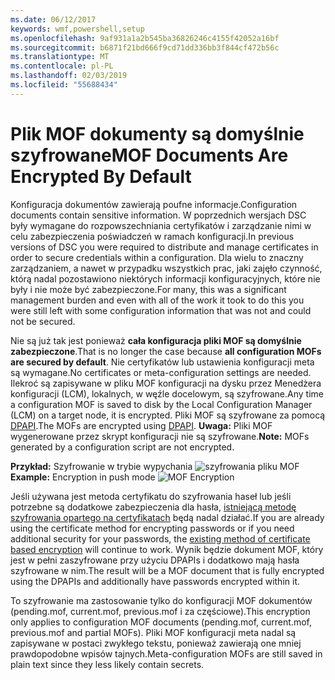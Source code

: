 ```yaml
---
ms.date: 06/12/2017
keywords: wmf,powershell,setup
ms.openlocfilehash: 9af931a1a2b545ba36826246c4155f42052a16bf
ms.sourcegitcommit: b6871f21bd666f9cd71dd336bb3f844cf472b56c
ms.translationtype: MT
ms.contentlocale: pl-PL
ms.lasthandoff: 02/03/2019
ms.locfileid: "55688434"
---
```

# <a name="mof-documents-are-encrypted-by-default"></a><span data-ttu-id="8fa7d-102">Plik MOF dokumenty są domyślnie szyfrowane</span><span class="sxs-lookup"><span data-stu-id="8fa7d-102">MOF Documents Are Encrypted By Default</span></span>

<span data-ttu-id="8fa7d-103">Konfiguracja dokumentów zawierają poufne informacje.</span><span class="sxs-lookup"><span data-stu-id="8fa7d-103">Configuration documents contain sensitive information.</span></span> <span data-ttu-id="8fa7d-104">W poprzednich wersjach DSC były wymagane do rozpowszechniania certyfikatów i zarządzanie nimi w celu zabezpieczenia poświadczeń w ramach konfiguracji.</span><span class="sxs-lookup"><span data-stu-id="8fa7d-104">In previous versions of DSC you were required to distribute and manage certificates in order to secure credentials within a configuration.</span></span> <span data-ttu-id="8fa7d-105">Dla wielu to znaczny zarządzaniem, a nawet w przypadku wszystkich prac, jaki zajęło czynność, którą nadal pozostawiono niektórych informacji konfiguracyjnych, które nie były i nie może być zabezpieczone.</span><span class="sxs-lookup"><span data-stu-id="8fa7d-105">For many, this was a significant management burden and even with all of the work it took to do this you were still left with some configuration information that was not and could not be secured.</span></span>

<span data-ttu-id="8fa7d-106">Nie są już tak jest ponieważ **cała konfiguracja pliki MOF są domyślnie zabezpieczone**.</span><span class="sxs-lookup"><span data-stu-id="8fa7d-106">That is no longer the case because **all configuration MOFs are secured by default**.</span></span> <span data-ttu-id="8fa7d-107">Nie certyfikatów lub ustawienia konfiguracji meta są wymagane.</span><span class="sxs-lookup"><span data-stu-id="8fa7d-107">No certificates or meta-configuration settings are needed.</span></span> <span data-ttu-id="8fa7d-108">Ilekroć są zapisywane w pliku MOF konfiguracji na dysku przez Menedżera konfiguracji (LCM), lokalnych, w węźle docelowym, są szyfrowane.</span><span class="sxs-lookup"><span data-stu-id="8fa7d-108">Any time a configuration MOF is saved to disk by the Local Configuration Manager (LCM) on a target node, it is encrypted.</span></span> <span data-ttu-id="8fa7d-109">Pliki MOF są szyfrowane za pomocą [DPAPI](https://msdn.microsoft.com/library/ms995355.aspx).</span><span class="sxs-lookup"><span data-stu-id="8fa7d-109">The MOFs are encrypted using [DPAPI](https://msdn.microsoft.com/library/ms995355.aspx).</span></span> <span data-ttu-id="8fa7d-110">**Uwaga:** Pliki MOF wygenerowane przez skrypt konfiguracji nie są szyfrowane.</span><span class="sxs-lookup"><span data-stu-id="8fa7d-110">**Note:** MOFs generated by a configuration script are not encrypted.</span></span>

<span data-ttu-id="8fa7d-111">**Przykład:** Szyfrowanie w trybie wypychania ![szyfrowania pliku MOF](../images/MOF_Encryption.jpg)</span><span class="sxs-lookup"><span data-stu-id="8fa7d-111">**Example:** Encryption in push mode ![MOF Encryption](../images/MOF_Encryption.jpg)</span></span>

<span data-ttu-id="8fa7d-112">Jeśli używana jest metoda certyfikatu do szyfrowania haseł lub jeśli potrzebne są dodatkowe zabezpieczenia dla hasła, [istniejącą metodę szyfrowania opartego na certyfikatach](https://msdn.microsoft.com/powershell/dsc/securemof) będą nadal działać.</span><span class="sxs-lookup"><span data-stu-id="8fa7d-112">If you are already using the certificate method for encrypting passwords or if you need additional security for your passwords, the [existing method of certificate based encryption](https://msdn.microsoft.com/powershell/dsc/securemof) will continue to work.</span></span> <span data-ttu-id="8fa7d-113">Wynik będzie dokument MOF, który jest w pełni zaszyfrowane przy użyciu DPAPIs i dodatkowo mają hasła szyfrowane w nim.</span><span class="sxs-lookup"><span data-stu-id="8fa7d-113">The result will be a MOF document that is fully encrypted using the DPAPIs and additionally have passwords encrypted within it.</span></span>

<span data-ttu-id="8fa7d-114">To szyfrowanie ma zastosowanie tylko do konfiguracji MOF dokumentów (pending.mof, current.mof, previous.mof i za częściowe).</span><span class="sxs-lookup"><span data-stu-id="8fa7d-114">This encryption only applies to configuration MOF documents (pending.mof, current.mof, previous.mof and partial MOFs).</span></span> <span data-ttu-id="8fa7d-115">Pliki MOF konfiguracji meta nadal są zapisywane w postaci zwykłego tekstu, ponieważ zawierają one mniej prawdopodobne wpisów tajnych.</span><span class="sxs-lookup"><span data-stu-id="8fa7d-115">Meta-configuration MOFs are still saved in plain text since they less likely contain secrets.</span></span>
